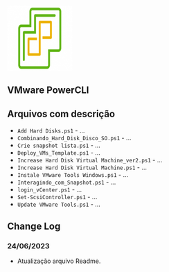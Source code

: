 <img src="https://github.com/ffabiosantosgcm/VMware_PowerCLI/blob/main/vSphere-Icon.png" style="width:150px;height:150px;">

## VMware PowerCLI

## Arquivos com descrição
- `Add Hard Disks.ps1` - ...
- `Combinando_Hard_Disk_Disco_SO.ps1` - ...
- `Crie snapshot lista.ps1` - ...
- `Deploy_VMs_Template.ps1` - ...
- `Increase Hard Disk Virtual Machine_ver2.ps1` - ...
- `Increase Hard Disk Virtual Machine.ps1` - ...
- `Instale VMware Tools Windows.ps1` - ...
- `Interagindo_com_Snapshot.ps1` - ...
- `login_vCenter.ps1` - ...
- `Set-ScsiController.ps1` - ...
- `Update VMware Tools.ps1` - ...

## Change Log

### 24/06/2023
* Atualização arquivo Readme.
